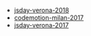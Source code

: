 - [jsday-verona-2018](/jsday-2018.md)
- [codemotion-milan-2017](/codemotion-2017.md)
- [jsday-verona-2017](/jsday-2017.md)

